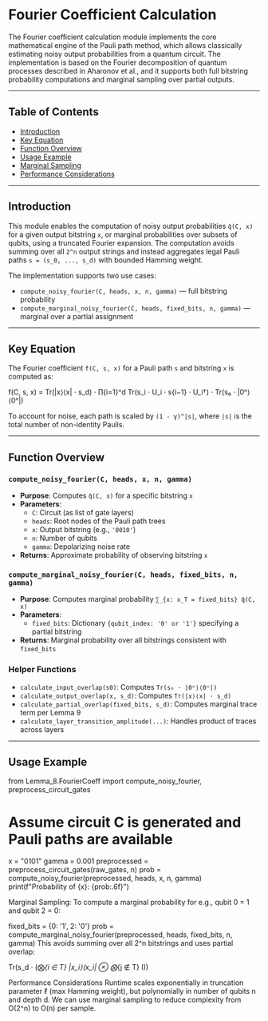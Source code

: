 # Fourier Coefficient Calculation

The Fourier coefficient calculation module implements the core mathematical engine of the Pauli path method, which allows classically estimating noisy output probabilities from a quantum circuit. The implementation is based on the Fourier decomposition of quantum processes described in Aharonov et al., and it supports both full bitstring probability computations and marginal sampling over partial outputs.

---

## Table of Contents
- [Introduction](#introduction)
- [Key Equation](#key-equation)
- [Function Overview](#function-overview)
- [Usage Example](#usage-example)
- [Marginal Sampling](#marginal-sampling)
- [Performance Considerations](#performance-considerations)

---

## Introduction

This module enables the computation of noisy output probabilities `q̄(C, x)` for a given output bitstring `x`, or marginal probabilities over subsets of qubits, using a truncated Fourier expansion. The computation avoids summing over all `2^n` output strings and instead aggregates legal Pauli paths `s = (s_0, ..., s_d)` with bounded Hamming weight.

The implementation supports two use cases:
- `compute_noisy_fourier(C, heads, x, n, gamma)` — full bitstring probability
- `compute_marginal_noisy_fourier(C, heads, fixed_bits, n, gamma)` — marginal over a partial assignment

---

## Key Equation

The Fourier coefficient `f(C, s, x)` for a Pauli path `s` and bitstring `x` is computed as:

f(C, s, x) = Tr(|x⟩⟨x| ⋅ s_d) ⋅ ∏{i=1}^d Tr(s_i ⋅ U_i ⋅ s{i−1} ⋅ U_i†) ⋅ Tr(s₀ ⋅ |0ⁿ⟩⟨0ⁿ|)

To account for noise, each path is scaled by `(1 - γ)^|s|`, where `|s|` is the total number of non-identity Paulis.

---

## Function Overview

### `compute_noisy_fourier(C, heads, x, n, gamma)`
- **Purpose**: Computes `q̄(C, x)` for a specific bitstring `x`
- **Parameters**:
  - `C`: Circuit (as list of gate layers)
  - `heads`: Root nodes of the Pauli path trees
  - `x`: Output bitstring (e.g., `'0010'`)
  - `n`: Number of qubits
  - `gamma`: Depolarizing noise rate
- **Returns**: Approximate probability of observing bitstring `x`

### `compute_marginal_noisy_fourier(C, heads, fixed_bits, n, gamma)`
- **Purpose**: Computes marginal probability `∑_{x: x_T = fixed_bits} q̄(C, x)`
- **Parameters**:
  - `fixed_bits`: Dictionary `{qubit_index: '0' or '1'}` specifying a partial bitstring
- **Returns**: Marginal probability over all bitstrings consistent with `fixed_bits`

### Helper Functions
- `calculate_input_overlap(s0)`: Computes `Tr(s₀ ⋅ |0ⁿ⟩⟨0ⁿ|)`
- `calculate_output_overlap(x, s_d)`: Computes `Tr(|x⟩⟨x| ⋅ s_d)`
- `calculate_partial_overlap(fixed_bits, s_d)`: Computes marginal trace term per Lemma 9
- `calculate_layer_transition_amplitude(...)`: Handles product of traces across layers

---

## Usage Example
from Lemma_8.FourierCoeff import compute_noisy_fourier, preprocess_circuit_gates

# Assume circuit C is generated and Pauli paths are available
x = "0101"
gamma = 0.001
preprocessed = preprocess_circuit_gates(raw_gates, n)
prob = compute_noisy_fourier(preprocessed, heads, x, n, gamma)
print(f"Probability of {x}: {prob:.6f}")

Marginal Sampling:
To compute a marginal probability for e.g., qubit 0 = 1 and qubit 2 = 0:

fixed_bits = {0: '1', 2: '0'}
prob = compute_marginal_noisy_fourier(preprocessed, heads, fixed_bits, n, gamma)
This avoids summing over all 2^n bitstrings and uses partial overlap:

Tr(s_d ⋅ (⨂_{i ∈ T} |x_i⟩⟨x_i| ⊗ ⨂_{j ∉ T} I))

Performance Considerations
Runtime scales exponentially in truncation parameter ℓ (max Hamming weight), but polynomially in number of qubits n and depth d. We can use marginal sampling to reduce complexity from O(2^n) to O(n) per sample.